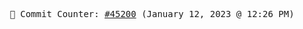 <p align="center">
    <samp>
        📮 Commit Counter: <a href="https://github.com/Javascript-void0/Javascript-void0/commits/main">#45200</a> (January 12, 2023 @ 12:26 PM)
    </samp>
</p>